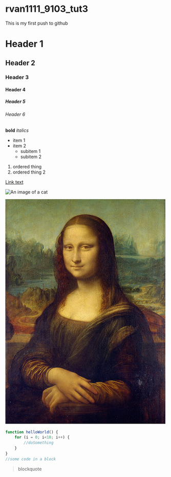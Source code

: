 # rvan1111_9103_tut3

This is my first push to github

# Header 1
## Header 2
### Header 3
#### Header 4
##### Header 5
###### Header 6

**bold**
*italics*

- item 1 
- item 2
    - subitem 1
    - subitem 2

1. ordered thing
2. ordered thing 2

[Link text](https://www.google.com)  

![An image of a cat](http://placekitten.com/200/300)

![Mona Lisa Image](readmeImages/Mona_Lisa_by_Leonardo_da_Vinci_500_x_700.jpg)

```js
function helloWorld() {
    for (i = 0; i<10; i++) {
        //doSomething
    }
}
//some code in a block
```

>blockquote

